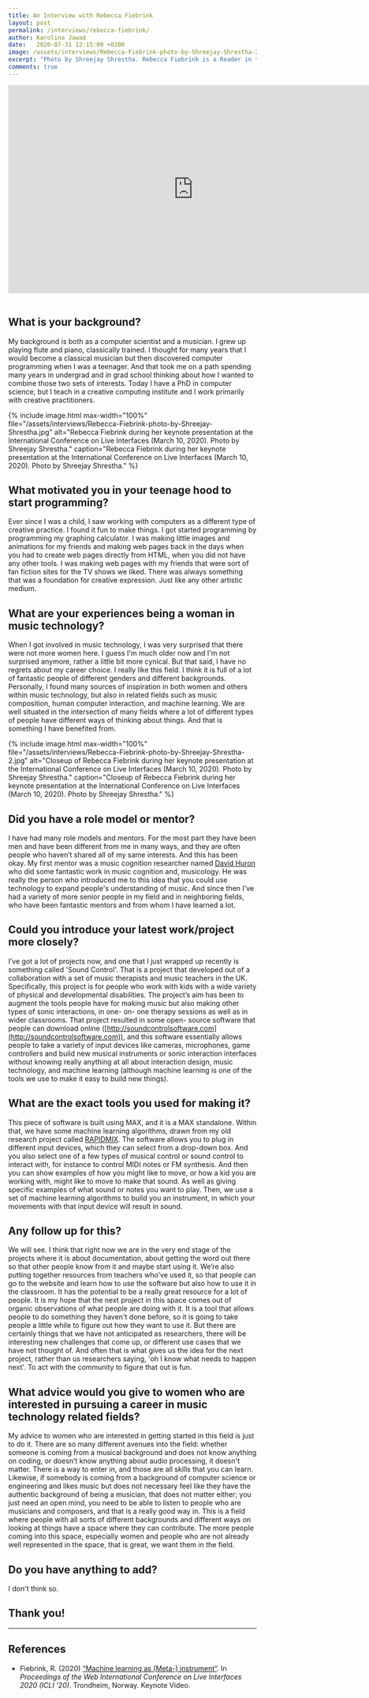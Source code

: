 ```yaml
---
title: An Interview with Rebecca Fiebrink
layout: post
permalink: /interviews/rebecca-fiebrink/
author: Karolina Jawad
date:   2020-07-31 12:15:00 +0200
image: /assets/interviews/Rebecca-Fiebrink-photo-by-Shreejay-Shrestha-2.jpg
excerpt: "Photo by Shreejay Shrestha. Rebecca Fiebrink is a Reader in the Creative Computing Institute at University of the Arts London. Rebecca Fiebrink gave the keynote talk 'Machine learning as (Meta-) instrument' at the International Conference on Live Interfaces 2020 at Rockheim in Trondheim, Norway. We had the opportunity to talk with Rebecca Fiebrink during her visit."
comments: true
---
```


<div class="videoWrapper">
<iframe width="750" height="422" src="https://www.youtube.com/embed/HmEB-Qi0TbQ" frameborder="0" allow="accelerometer; autoplay; encrypted-media; gyroscope; picture-in-picture" allowfullscreen></iframe>
</div>

<br />

## What is your background?

My background is both as a computer scientist and a musician. I grew up playing flute and piano, classically trained. I thought for many years that I would become a classical musician but then discovered computer programming when I was a teenager. And that took me on a path spending many years in undergrad and in grad school thinking about how I wanted to combine those two sets of interests. Today I have a PhD in computer science, but I teach in a creative computing institute and I work primarily with creative practitioners.

{% include image.html
max-width="100%" file="/assets/interviews/Rebecca-Fiebrink-photo-by-Shreejay-Shrestha.jpg" alt="Rebecca Fiebrink during her keynote presentation at the International Conference on Live Interfaces (March 10, 2020). Photo by Shreejay Shrestha."
caption="Rebecca Fiebrink during her keynote presentation at the International Conference on Live Interfaces (March 10, 2020). Photo by Shreejay Shrestha." %}

## What motivated you in your teenage hood to start programming? 

Ever since I was a child, I saw working with computers as a different type of creative practice. I found it fun to make things. I got started programming by programming my graphing calculator. I was making little images and animations for my friends and making web pages back in the days when you had to create web pages directly from HTML, when you did not have any other tools. I was making web pages with my friends that were sort of fan fiction sites for the TV shows we liked. There was always something that was a foundation for creative expression. Just like any other artistic medium. 

## What are your experiences being a woman in music technology?

When I got involved in music technology, I was very surprised that there were not more women here. I guess I'm much older now and I'm not surprised anymore, rather a little bit more cynical. But that said, I have no regrets about my career choice. I really like this field. I think it is full of a lot of fantastic people of different genders and different backgrounds. Personally, I found many sources of inspiration in both women and others within music technology, but also in related fields such as music composition, human computer interaction, and machine learning. We are well situated in the intersection of many fields where a lot of different types of people have different ways of thinking about things. And that is something I have benefited from.

{% include image.html
max-width="100%" file="/assets/interviews/Rebecca-Fiebrink-photo-by-Shreejay-Shrestha-2.jpg" alt="Closeup of Rebecca Fiebrink during her keynote presentation at the International Conference on Live Interfaces (March 10, 2020). Photo by Shreejay Shrestha."
caption="Closeup of Rebecca Fiebrink during her keynote presentation at the International Conference on Live Interfaces (March 10, 2020). Photo by Shreejay Shrestha." %}

## Did you have a role model or mentor?

I have had many role models and mentors. For the most part they have been men and have been different from me in many ways, and they are often people who haven’t shared all of my same interests. And this has been okay. My first mentor was a music cognition researcher named [David Huron](https://www.musiccognition.osu.edu/people/david-huron) who did some fantastic work in music cognition and, musicology. He was really the person who introduced me to this idea that you could use technology to expand people's understanding of music. And since then I’ve had a variety of more senior people in my field and in neighboring fields, who have been fantastic mentors and from whom I have learned a lot.

## Could you introduce your latest work/project more closely?

I’ve got a lot of projects now, and one that I just wrapped up recently is something called 'Sound Control'. That is a project that developed out of a collaboration with a set of music therapists and music teachers in the UK. Specifically, this project is for people who work with kids with a wide variety of physical and developmental disabilities. The project’s aim has been to augment the tools people have for making music but also making other types of sonic interactions, in one- on- one therapy sessions as well as in wider classrooms. That project resulted in some open- source software that people can download online ([http://soundcontrolsoftware.com](http://soundcontrolsoftware.com)), and this software essentially allows people to take a variety of input devices like cameras, microphones, game controllers and build new musical instruments or sonic interaction interfaces without knowing really anything at all about interaction design, music technology, and machine learning (although machine learning is one of the tools we use to make it easy to build new things).

## What are the exact tools you used for making it?

This piece of software is built using MAX, and it is a MAX standalone. Within that, we have some machine learning algorithms, drawn from my old research project called [RAPIDMIX](http://rapidmix.goldsmithsdigital.com). The software allows you to plug in different input devices, which they can select from a drop-down box. And you also select one of a few types of musical control or sound control to interact with, for instance to control MIDI notes or FM synthesis. And then you can show examples of how you might like to move, or how a kid you are working with, might like to move to make that sound. As well as giving specific examples of what sound or notes you want to play. Then, we use a set of machine learning algorithms to build you an instrument, in which your movements with that input device will result in sound.

## Any follow up for this?

We will see. I think that right now we are in the very end stage of the projects where it is about documentation, about getting the word out there so that other people know from it and maybe start using it. We’re also putting together resources from teachers who’ve used it, so that people can go to the website and learn how to use the software but also how to use it in the classroom. It has the potential to be a really great resource for a lot of people. It is my hope that the next project in this space comes out of organic observations of what people are doing with it. It is a tool that allows people to do something they haven't done before, so it is going to take people a little while to figure out how they want to use it. But there are certainly things that we have not anticipated as researchers, there will be interesting new challenges that come up, or different use cases that we have not thought of. And often that is what gives us the idea for the next project, rather than us researchers saying, 'oh I know what needs to happen next'. To act with the community to figure that out is fun.

## What advice would you give to women who are interested in pursuing a career in music technology related fields?

My advice to women who are interested in getting started in this field is just to do it. There are so many different avenues into the field: whether someone is coming from a musical background and does not know anything on coding, or doesn’t know anything about audio processing, it doesn't matter. There is a way to enter in, and those are all skills that you can learn. Likewise, if somebody is coming from a background of computer science or engineering and likes music but does not necessary feel like they have the authentic background of being a musician, that does not matter either; you just need an open mind, you need to be able to listen to people who are musicians and composers, and that is a really good way in. This is a field where people with all sorts of different backgrounds and different ways on looking at things have a space where they can contribute. The more people coming into this space, especially women and people who are not already well represented in the space, that is great, we want them in the field.

## Do you have anything to add?

I don't think so.

## Thank you!

---

## References

* Fiebrink, R. (2020) [“Machine learning as (Meta-) instrument”](https://www.researchcatalogue.net/view/document/908792/keynote). In *Proceedings of the Web International Conference on Live Interfaces 2020 (ICLI ’20)*. Trondheim, Norway. Keynote Video.
